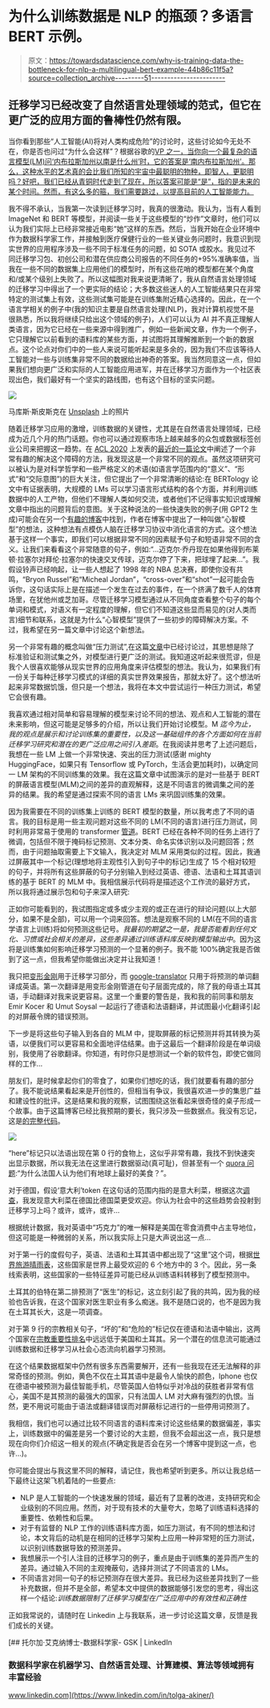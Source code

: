 # 为什么训练数据是 NLP 的瓶颈？多语言 BERT 示例。

> 原文：<https://towardsdatascience.com/why-is-training-data-the-bottleneck-for-nlp-a-multilingual-bert-example-44b86c11f5a?source=collection_archive---------51----------------------->

## 迁移学习已经改变了自然语言处理领域的范式，但它在更广泛的应用方面的鲁棒性仍然有限。

当你看到那些“人工智能(AI)将对人类构成危险”的讨论时，这些讨论如今无处不在，你是否也问过“为什么会这样”？根据谷歌的[VP 之一，当你向一个最复杂的语言模型(LM)问‘内布拉斯加州以南是什么州’时，它的答案是‘南内布拉斯加州’。那么，这种水平的艺术真的会比我们所知的宇宙中最聪明的物种，即智人，更聪明吗？好吧，我们已经从青铜时代走到了现在，所以答案可能是“是”，指的是未来的某个时间。然而，有这么多的箍，我们需要跳过，以提高目前的人工智能能力。](https://blog.google/products/search/search-language-understanding-bert/)

我不得不承认，当我第一次读到迁移学习时，我真的很激动。我认为，当有人看到 ImageNet 和 BERT 等模型，并阅读一些关于这些模型的“炒作”文章时，他们可以认为我们实际上已经非常接近电影“她”这样的东西。然后，当我开始在企业环境中作为数据科学家工作，并接触到医疗保健行业的一些关键业务问题时，我意识到现实世界的应用程序涉及一些不同于标准任务的问题，如 SOTA 或胶水。我见过不同迁移学习包、初创公司和潜在供应商公司报告的不同任务的+95%准确率值，当我在一些不同的数据集上应用他们的模型时，所有这些花哨的模型都在某个角度和/或某个级别上失败了。所以这幅图对我来说更清晰了，我从自然语言处理领域的迁移学习中得出了一个更实际的结论；大多数这些迷人的人工智能结果只在非常特定的测试集上有效，这些测试集可能是在训练集附近精心选择的。因此，在一个语言学相关的例子中(我的知识主要是自然语言处理(NLP)，我对计算机视觉不是很熟悉，所以我将继续只给出这个领域的例子)，人们可以认为 AI 并不真正理解人类语言，因为它已经在一些来源中得到推广，例如一些新闻文章，作为一个例子，它只理解它以前看到的语料库的某些方面，并试图将其理解推断到一个新的数据点。这个论点对你们中的一些人来说可能听起来是多余的，因为我们不应该等待人工智能对一些与训练集非常不同的数据给出神奇的答案。我当然同意这一点，但如果我们想向更广泛和实际的人工智能应用进军，并在迁移学习方面作为一个社区表现出色，我们最好有一个坚实的路线图，也有这个目标的坚实问题。

![](img/14978fd4648b8cdf86afb7ca35b823e5.png)

马库斯·斯皮斯克在 [Unsplash](https://unsplash.com?utm_source=medium&utm_medium=referral) 上的照片

随着迁移学习应用的激增，训练数据的关键性，尤其是在自然语言处理领域，已经成为近几个月的热门话题。你也可以通过观察市场上越来越多的众包或数据标签创业公司来把握这一趋势。在 [ACL 2020](https://acl2020.org/) 上发表的[最近的一篇论文](https://www.aclweb.org/anthology/2020.acl-main.463.pdf)中阐述了一个非常有趣的解决这个障碍的方法，我发现这是一个非常不同的观点。虽然这项研究可以被认为是对科学哲学和一些严格定义的术语(如语言学范围内的“意义”、“形式”和“交际意图”)的巨大关注，但它提出了一个非常清晰的结论:在 BERTology 论文中有证据表明，大规模的 LMs 可以学习语言形式结构的各个方面，并利用训练数据中的人工产物，但他们不理解人类如何交流，或者他们不记得事实知识或理解文章中指出的问题背后的意图。关于这种说法的一些快速失败的例子(用 GPT2 生成)可能会在另一个[有趣的博客](https://www.elementalcognition.com/mental-models-blog)中找到，作者在博客中提出了一种叫做“心智模型”的想法，这种想法有点模仿人脑在迁移学习协议中消化语言的方式。这个想法基于这样一个事实，即我们可以根据非常不同的因素赋予句子和短语非常不同的含义。让我们来看看这个非常随意的句子，例如:“…迈克尔·乔丹现在如果他得到布莱顿·拉塞尔对拜伦·拉塞尔的快速交叉传球，迈克尔停了下来，把球埋了起来…”。我假设铃声已经响起，让一些人想起了 1998 年的 NBA 总决赛，即使你没有共鸣，“Bryon Russel”和“Micheal Jordan”，“cross-over”和“shot”一起可能会告诉你，这句话实际上是在描述一个发生在过去的事件，在一个挤满了数千人的体育场里，在犹他州或芝加哥。尽管迁移学习模型通过从不同角度查看整个句子的每个单词和模式，对语义有一定程度的理解，但它们不知道这些显而易见的(对人类而言)细节和联系，这就是为什么“心智模型”提供了一些初步的障碍解决方案。不过，我希望在另一篇文章中讨论这个新想法。

另一个非常有趣的概念叫做“压力测试”,在这篇[文章](https://www.technologyreview.com/2020/11/18/1012234/training-machine-learning-broken-real-world-heath-nlp-computer-vision/)中已经讨论过，其思想是除了标准验证和测试集之外，对模型进行更广泛的测试。我知道这听起来很荒谬，但是我个人很喜欢能够从现实世界的应用角度来评估模型的想法。我认为，如果我们有一份关于每种迁移学习模式的详细的真实世界效果报告，那就太好了。这个想法听起来非常数据饥饿，但只是一个想法，我将在本文中尝试运行一种压力测试，希望它会很有趣。

我喜欢通过相对简单和容易理解的模型来讨论不同的想法、观点和人工智能的潜在未来影响，但这可能是足够多的介绍，所以让我们开始讨论模型。M *迄今为止，我的观点是展示和讨论训练集的重要性，以及这一基础组件的各个方面如何在当前迁移学习研究和潜在的更广泛应用之间引入差距*。在我阅读并思考了上述问题后，我想在一些 LM 上做一个非常快速、突出的压力测试(感谢 mighty HuggingFace，如果只有 Tensorflow 或 PyTorch，生活会更加耗时)，以确定同一 LM 架构的不同训练集的效果。我在这篇文章中试图演示的是对一些基于 BERT 的屏蔽语言模型(MLM)之间的差异的直观解释，这是不同语言的微调集之间的差异的结果。我的希望是通过探索不同的语言 LMs 来巩固训练集的效果。

因为我需要在不同的训练集上训练的 BERT 模型的数量，所以我考虑了不同的语言。我的目标是用一些主观问题对这些不同的 LM(不同的语言)进行压力测试，同时利用非常易于使用的 transformer [管道](https://huggingface.co/transformers/main_classes/pipelines.html)。BERT 已经在各种不同的任务上进行了微调，包括但不限于掩码标记预测、文本分类、命名实体识别以及问题回答；然而，由于问题抽取需要上下文输入，我决定对 MLM 采用类似的过程。因此，我通过屏蔽其中一个标记(理想地将主观性引入到句子中的标记)生成了 15 个相对较短的句子，并将所有这些屏蔽的句子分别输入到经过英语、德语、法语和土耳其语训练的基于 BERT 的 MLM 中。我相信展示代码将是描述这个工作流的最好方式，所以我将通过展示包和句子来深入研究:

正如你可能看到的，我试图指定或多或少主观的或正在进行的辩论问题(以上大部分，如果不是全部)，可以用一个词来回答。想法是观察不同的 LM(在不同的语言学语言上训练)将如何预测这些记号。*我最初的期望之一是，我是否能看到任何文化、习惯或社会相关的差异，这些差异通过训练语料库反映到模型输出中*。因为这将是训练集如何影响迁移学习预测的一个显著的例子。我不能 100%确定我是否做到了这一点，但我希望你能做出决定并让我知道！

我只把[变形金刚](https://huggingface.co/transformers/index.html)用于迁移学习部分，而 [google-translator](https://pypi.org/project/google-trans-new/) 只用于将预测的单词翻译成英语。第一次翻译是用变形金刚管道在句子层面完成的，除了我的母语土耳其语，手动翻译对我来说更容易。这里一个重要的警告是，我和我的前同事和朋友 Emir Kocer 和 Umut Soysal 一起运行了德语和法语翻译，并试图最小化翻译引起的对屏蔽令牌的错误预测。

下一步是将这些句子输入到各自的 MLM 中，提取屏蔽的标记预测并将其转换为英语，以便我们可以更容易和全面地评估结果。由于这最后一个翻译阶段是在单词级别，我使用了谷歌翻译。你知道，有时你只是想测试一个新的软件包，即使它做同样的工作…

朋友们，是时候拿起你们的零食了，如果你们想吃的话，我们就要看有趣的部分了。我不能说结果看起来是开创性的，但相当有争议，我很喜欢进一步的集思广益和建设性的批评。这是结果和我的观察，试图围绕这张看起来很奇怪的桌子形成一个故事。由于这篇博客已经比我预期的要长，我只涉及一些数据点。我没有忘记，这是[的完整代码](https://github.com/Tolga28A/BERT-MLM-EN_DE_FR.git)。

![](img/5931f1eb58a830ff26b77ee385468c90.png)

“here”标记只以法语出现在第 0 行的食物上，这似乎非常有趣，我找不到快速突出显示数据，所以我无法在这里进行数据驱动(真可耻)，但甚至有一个 [quora 问题](https://www.quora.com/Why-do-the-French-think-they-have-the-best-cuisine-on-planet-Earth):“为什么法国人认为他们有地球上最好的美食？”。

对于德国，假设‘意大利’token 在这句话的范围内指的是意大利菜，根据这次[调查](https://www.euronews.com/2018/05/15/which-foreign-cuisines-do-europeans-love-to-eat-)，我发现意大利菜在德国比德国菜更受欢迎。你认为社会中的这些趋势会投射到迁移学习上吗？或许，或许，或许…

根据统计数据，我对英语中“巧克力”的唯一解释是美国在零食消费中占主导地位，但这可能是一种微弱的关系，所以我实际上只是大声说出这一点…

对于第一行的度假句子，英语、法语和土耳其语中都出现了“这里”这个词，根据[世界旅游晴雨表](https://www.e-unwto.org/doi/epdf/10.18111/wtobarometereng.2020.18.1.5)，这些国家是世界上最受欢迎的 6 个地方中的 3 个。因此，另一条线索表明，这些国家的一些特征差异可能已经从训练语料转移到了模型预测中。

土耳其的伯特在第二排预测了“医生”的标记，这立刻引起了我的共鸣，因为我的经验也告诉我，在这个国家对医生职业有多么痴迷。我不是随口说的，也不是因为我在土耳其长大，这是一项调查。

对于第 9 行的宗教相关句子，“坏的”和“危险的”标记仅在德语和法语中输出，这两个国家在[宗教重要性排名](https://en.wikipedia.org/wiki/Importance_of_religion_by_country#/media/File:Countries_by_importance_of_religion.svg.png)中远远低于美国和土耳其。另一个潜在的信息流可能通过训练数据和迁移学习从社会心态流向机器学习预测。

在这个结果数据框架中仍然有很多东西需要解开，还有一些我现在还无法解释的非常奇怪的预测。例如，黄色不仅在土耳其语中是最令人愉快的颜色，Iphone 也仅在德语中被预测为最佳智能手机，尽管英国人伯特似乎对冷战的获胜者非常有信心，美国不是其预测的最强大的国家，只有法国人 LM 对大麻有强烈的仇恨。当然，更不用说可能由于语法或翻译错误而对屏蔽标记进行的一些停用词预测了。

我相信，我们也可以通过比较不同语言的语料库来讨论这些结果的数据偏差，事实上，训练数据中的偏差是另一个要讨论的大主题，但我不会超出这一点，我只是想现在向你们介绍这一相关的观点(不确定我是否会在另一个博客中提到这一点，也许…)。

你可能会提出与我这里不同的解释，请记住，我也希望听到更多。所以让我总结一下最终让这架飞机着陆的一些要点:

*   NLP 是人工智能的一个快速发展的领域，最近有了显著的改进，支持研究和企业级别的不同应用。然而，对于现有技术的大量夸大，忽略了训练语料选择的重要性、依赖性和后果。
*   对于有监督的 NLP 工作的训练语料库方面，如压力测试，有不同的想法和讨论，本文背后的动机是在相同的迁移学习架构上应用一种非常短的压力测试，以识别训练数据导致的预测差异。
*   我想展示一个引人注目的迁移学习的例子，重点是由于训练集的差异而产生的差异。通过输入不同的主观掩蔽句，选择并测试了不同语言的 LMs。
*   不同语言对同一句子的标记预测存在很大差异。我已经为这些差异找到了一些补充数据，但并不是全部，希望本文中提供的数据能够引发您的思考，得出这样一个结论:*训练数据限制了迁移学习模型在广泛应用中的有效性和正确性*

正如我常说的，请随时在 Linkedin 上与我联系，进一步讨论这篇文章，反馈是我们成长的关键。

[](https://www.linkedin.com/in/tolga-akiner/) [## 托尔加·艾克纳博士-数据科学家- GSK | LinkedIn

### 数据科学家在机器学习、自然语言处理、计算建模、算法等领域拥有丰富经验

www.linkedin.com](https://www.linkedin.com/in/tolga-akiner/)